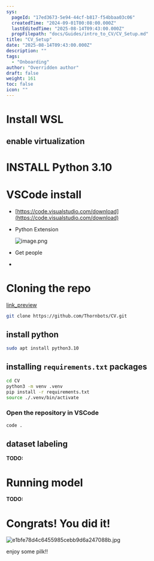 ```yaml
---
sys:
  pageId: "17ed3673-5e94-44cf-b817-f54bbaa03c06"
  createdTime: "2024-09-01T00:08:00.000Z"
  lastEditedTime: "2025-08-14T09:43:00.000Z"
  propFilepath: "docs/Guides/intro_to_CV/CV_Setup.md"
title: "CV_Setup"
date: "2025-08-14T09:43:00.000Z"
description: ""
tags:
  - "Onboarding"
author: "Overridden author"
draft: false
weight: 161
toc: false
icon: ""
---
```


# Install WSL

## enable virtualization

# INSTALL Python 3.10

# VSCode install

- [https://code.visualstudio.com/download](https://code.visualstudio.com/download)
- Python Extension

	![image.png](https://prod-files-secure.s3.us-west-2.amazonaws.com/d518164a-d88e-44d1-a4ee-3adb3bd8bce0/d82b6650-a5e4-4d3c-b8c9-93d817dae00e/image.png?X-Amz-Algorithm=AWS4-HMAC-SHA256&X-Amz-Content-Sha256=UNSIGNED-PAYLOAD&X-Amz-Credential=ASIAZI2LB4664OQA5YPR%2F20250815%2Fus-west-2%2Fs3%2Faws4_request&X-Amz-Date=20250815T230929Z&X-Amz-Expires=3600&X-Amz-Security-Token=IQoJb3JpZ2luX2VjEB4aCXVzLXdlc3QtMiJHMEUCIAYqWgoJ1vcf0LY78XxqU8aJneUu0LKWXFM3tkui1czSAiEA284XKtgGDGZeWTNmVqStUM3vXMzm0uAZj%2BuM3YJT8R4q%2FwMIZxAAGgw2Mzc0MjMxODM4MDUiDMIl%2FhF7RyAgNqIXjyrcAxECLwpPDyeDWoqU4SeFouPNC1JqjlfR5k0TUL8UxBozaTY4D9YGxRPDUrzStJWnw1U3xCEg9D0AgaqzRT%2FEgYnwr9mXbRRhfRRLPfJndfrFi21UahP9v6MzcN6CyY9rZ6ENeStpGxHVCE46eBjtQpBECGxq0%2BCI8wY9c2oVemDz%2F06Awz8CSX7p8D%2Fwq6cY%2Fb%2FSWBPf36nNPAtNdAr%2BBHiE1FgyNMc7Cig7750h4AsTdAkM5f%2Ff786euHd%2FTPpF1jQckxl2iq3KUTSizqv5PB6JUAvYa9ElOn%2BfoBn3RTPo2J%2BgZBskzD9puRtawl9v5fDO2JsHklf6hp5uXBv%2FQfFG0CAQ5przFX%2FFzFxh3bHEMNrtpx0jvQ%2B4Gv7FMjrS%2FcBNaL7KBQQOJhy35WfwxzUYaSGAR6tf6%2F4TLKu6ujzLT5GhuT8DikkY55kwhEDAhBlAWGM7%2BQzy31eJL4QeJfcdXjWrJ7rD%2BGcpxgV7%2BBgjfLNoN2l%2Bxn8dycq2pdn6ER0VihIslplCEykcVh2aMmZFBMBLOLK67BkECAnqY%2BOCnKCesKwIj5%2B2V%2B4y52RL68j9KWsYRF7ljccGzCS6TUPVsPZR0xx70wubvo%2B3buvufc1JwiuRkQSGZI7XMIPY%2FsQGOqUBMRsChIUfotMMBozsayo5KMmi9M4Goxi3raXgiQokrAxgq7nFTHt13m8gQ3MS1OVpzOUwHcp%2Bxp8qUY7E9iCNUbaS7IsQfOoWtDQhcUA7pzVDkYo21WytvqJoMd%2Fz9jJKWQxdDrrUF1ZPS%2Fhy6d138F86PaAlLZ9YptyAjNdumFllDv3ysu0NTIhEenxxE9baOmzgwx5%2FfUM9RgCNlsmHzGkVYH0r&X-Amz-Signature=3c0d718d5efddf7c0afc78ba1961b4e532a4cc0d246ecd0395735cb863f99066&X-Amz-SignedHeaders=host&x-amz-checksum-mode=ENABLED&x-id=GetObject)
- Get people
- 

# Cloning the repo

[link_preview](https://github.com/Thornbots/CV/)

```bash
git clone https://github.com/Thornbots/CV.git
```

## install python

```bash
sudo apt install python3.10
```

## installing `requirements.txt` packages

```bash
cd CV
python3 -m venv .venv
pip install -r requirements.txt
source ./.venv/bin/activate
```

### Open the repository in VSCode

```bash
code .
```

## dataset labeling  

**TODO:**

# Running model

**TODO:**

# Congrats! You did it!

![e1bfe78d4c6455985cebb9d6a247088b.jpg](https://prod-files-secure.s3.us-west-2.amazonaws.com/d518164a-d88e-44d1-a4ee-3adb3bd8bce0/7d1ce04e-65d6-40c8-814d-754280e9515a/e1bfe78d4c6455985cebb9d6a247088b.jpg?X-Amz-Algorithm=AWS4-HMAC-SHA256&X-Amz-Content-Sha256=UNSIGNED-PAYLOAD&X-Amz-Credential=ASIAZI2LB466YWHLQRR5%2F20250815%2Fus-west-2%2Fs3%2Faws4_request&X-Amz-Date=20250815T230928Z&X-Amz-Expires=3600&X-Amz-Security-Token=IQoJb3JpZ2luX2VjEB4aCXVzLXdlc3QtMiJHMEUCIFp0QTzn7ZA1GFQgJWRcUkVF0TqYtjRSujLJCDhX7refAiEA9XbxvWLAOa%2BDv%2FnkoG5AMhg1OtL7gkZoLw4KP1XhRrEq%2FwMIZxAAGgw2Mzc0MjMxODM4MDUiDBDkouwNGJkjDSJx5yrcA49h2dKyMO8%2FMt4kKrPusrzLwqLAIkxe9%2FVNiBNbsqY%2B5Gxdh3%2BWidUuWM%2B%2BFirjRorXL8uX%2BCN9M6Mzupjp6s9GhcdXFkfDiZRWXqETTivh87fIVteEKAxUWAeYncV7RIEOl9pv1L%2Bmwmvu%2BHsFZUg%2B4qDvHKAKOk8gBWkcucVDMMNgiTgA%2BNT5AfMj0B8SzU%2B%2Fhn9CYhUlKZnjyGpssOKmqnLtKZOSM9rwDpEz42x4GrmbsS31sBlsKSFsGgHH66XqXn%2FqCP8%2F%2FhJWtVr3YdAzaEcsKMTT5BY7cEtffhvQP%2Fz6iCoSjnzeGXVSd1uQBR7amZP6gATtFxHBH4SeN%2FIJhYlSP6%2BugN%2Br8tFeGm%2B5KTkah9kMWPlrPCMZbaK5Ka7SXcqU2EyLVAkcicN3CcWfPKp0QHyHUqqDBfzHeCkuIEPZ%2Bj4ZuC3KGqMH3C0m6dQvagsimpFr0%2B9IOt%2FLtmuZFYU0dRuJtoXwH4%2B4nMA2VoW9Oa0IMcZAh2w7W6jixQKMAxF06D14YjQ1Bxrig25wkamsdPqgj1zZsKlXvt7Bdz6cloL37t5rRH%2BtUgZL6lRBQOcFeWvnxVxGYYrwuYTJiY2%2Ba8JuSPT1Y%2B%2BonDajEp6K0pawhPi1jIAYMObY%2FsQGOqUBZEEHpIziG%2F1F33nXf1dEZ8SBUkvzguZkvox3OhizRuae8PGcyTXLC4w30FcqwiF%2BU8cizdIDH0mDaPi29oTnRWcTTk4%2Fq5WkjawrShbKjqUEEZ2iTaMMPMOKnWhQdD50wRWeqTMmmrUr533eXFsvtWCRxbLwrwri6VSqnz0CdGDoVi4BRpbwbj%2B8Utb317Z%2Bwqs04z0XtW%2BU7Ak7yFA77CEQV%2FGb&X-Amz-Signature=2eeecfa2ef86e6cd7e6833eb695ef57576055c5daf837abc7b43e4eb1f384c81&X-Amz-SignedHeaders=host&x-amz-checksum-mode=ENABLED&x-id=GetObject)

enjoy some pilk!!
